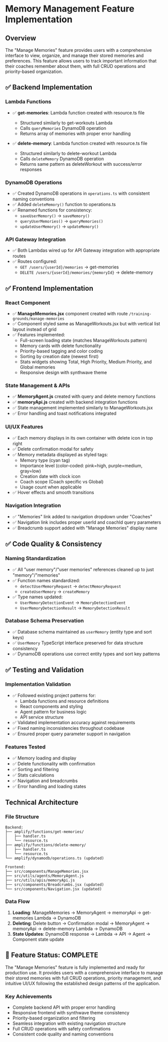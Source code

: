 # Memory Management Feature Implementation

## Overview
The "Manage Memories" feature provides users with a comprehensive interface to view, organize, and manage their stored memories and preferences. This feature allows users to track important information that their coaches remember about them, with full CRUD operations and priority-based organization.

## ✅ Backend Implementation

### Lambda Functions
- ✅ **get-memories**: Lambda function created with resource.ts file
  - Structured similarly to get-workouts Lambda
  - Calls `queryMemories` DynamoDB operation
  - Returns array of memories with proper error handling

- ✅ **delete-memory**: Lambda function created with resource.ts file
  - Structured similarly to delete-workout Lambda
  - Calls `deleteMemory` DynamoDB operation
  - Returns same pattern as deleteWorkout with success/error responses

### DynamoDB Operations
- ✅ Created DynamoDB operations in `operations.ts` with consistent naming conventions
- ✅ Added `deleteMemory()` function to operations.ts
- ✅ Renamed functions for consistency:
  - `saveUserMemory()` → `saveMemory()`
  - `queryUserMemories()` → `queryMemories()`
  - `updateUserMemory()` → `updateMemory()`

### API Gateway Integration
- ✅ Both Lambdas wired up for API Gateway integration with appropriate routes
- ✅ Routes configured:
  - `GET /users/{userId}/memories` → get-memories
  - `DELETE /users/{userId}/memories/{memoryId}` → delete-memory

## ✅ Frontend Implementation

### React Component
- ✅ **ManageMemories.jsx** component created with route `/training-grounds/manage-memories`
- ✅ Component styled same as ManageWorkouts.jsx but with vertical list layout instead of grid
- ✅ Features implemented:
  - Full-screen loading state (matches ManageWorkouts pattern)
  - Memory cards with delete functionality
  - Priority-based tagging and color coding
  - Sorting by creation date (newest first)
  - Stats widgets showing Total, High Priority, Medium Priority, and Global memories
  - Responsive design with synthwave theme

### State Management & APIs
- ✅ **MemoryAgent.js** created with query and delete memory functions
- ✅ **memoryApi.js** created with backend integration functions
- ✅ State management implemented similarly to ManageWorkouts.jsx
- ✅ Error handling and toast notifications integrated

### UI/UX Features
- ✅ Each memory displays in its own container with delete icon in top right
- ✅ Delete confirmation modal for safety
- ✅ Memory metadata displayed as styled tags:
  - Memory type (cyan tag)
  - Importance level (color-coded: pink=high, purple=medium, gray=low)
  - Creation date with clock icon
  - Coach scope (Coach specific vs Global)
  - Usage count when applicable
- ✅ Hover effects and smooth transitions

### Navigation Integration
- ✅ "Memories" link added to navigation dropdown under "Coaches"
- ✅ Navigation link includes proper userId and coachId query parameters
- ✅ Breadcrumb support added with "Manage Memories" display name

## ✅ Code Quality & Consistency

### Naming Standardization
- ✅ All "user memory"/"user memories" references cleaned up to just "memory"/"memories"
- ✅ Function names standardized:
  - `detectUserMemoryRequest` → `detectMemoryRequest`
  - `createUserMemory` → `createMemory`
- ✅ Type names updated:
  - `UserMemoryDetectionEvent` → `MemoryDetectionEvent`
  - `UserMemoryDetectionResult` → `MemoryDetectionResult`

### Database Schema Preservation
- ✅ Database schema maintained as `userMemory` (entity type and sort keys)
- ✅ `UserMemory` TypeScript interface preserved for data structure consistency
- ✅ DynamoDB operations use correct entity types and sort key patterns

## ✅ Testing and Validation

### Implementation Validation
- ✅ Followed existing project patterns for:
  - Lambda functions and resource definitions
  - React components and styling
  - Agent pattern for business logic
  - API service structure
- ✅ Validated implementation accuracy against requirements
- ✅ Fixed naming inconsistencies throughout codebase
- ✅ Ensured proper query parameter support in navigation

### Features Tested
- ✅ Memory loading and display
- ✅ Delete functionality with confirmation
- ✅ Sorting and filtering
- ✅ Stats calculations
- ✅ Navigation and breadcrumbs
- ✅ Error handling and loading states

## Technical Architecture

### File Structure
```
Backend:
├── amplify/functions/get-memories/
│   ├── handler.ts
│   └── resource.ts
├── amplify/functions/delete-memory/
│   ├── handler.ts
│   └── resource.ts
└── amplify/dynamodb/operations.ts (updated)

Frontend:
├── src/components/ManageMemories.jsx
├── src/utils/agents/MemoryAgent.js
├── src/utils/apis/memoryApi.js
├── src/components/Breadcrumbs.jsx (updated)
└── src/components/Navigation.jsx (updated)
```

### Data Flow
1. **Loading**: ManageMemories → MemoryAgent → memoryApi → get-memories Lambda → DynamoDB
2. **Deleting**: Delete button → Confirmation modal → MemoryAgent → memoryApi → delete-memory Lambda → DynamoDB
3. **State Updates**: DynamoDB response → Lambda → API → Agent → Component state update

## 🎉 Feature Status: COMPLETE

The "Manage Memories" feature is fully implemented and ready for production use. It provides users with a comprehensive interface to manage their stored memories with full CRUD operations, priority management, and intuitive UI/UX following the established design patterns of the application.

### Key Achievements
- Complete backend API with proper error handling
- Responsive frontend with synthwave theme consistency
- Priority-based organization and filtering
- Seamless integration with existing navigation structure
- Full CRUD operations with safety confirmations
- Consistent code quality and naming conventions
